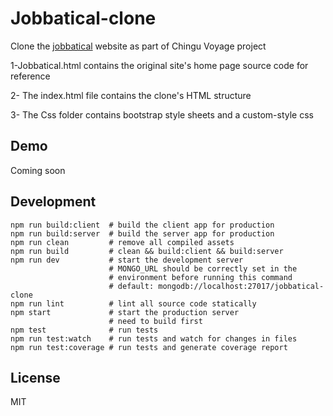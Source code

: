 # Jobbatical-clone
Clone the [jobbatical](https://jobbatical.com/) website as part of Chingu Voyage project

1-Jobbatical.html contains the original site's home page source code for reference

2- The index.html file contains the clone's HTML structure

3- The Css folder contains bootstrap style sheets and a custom-style css

## Demo
Coming soon

## Development
```
npm run build:client  # build the client app for production
npm run build:server  # build the server app for production
npm run clean         # remove all compiled assets
npm run build         # clean && build:client && build:server
npm run dev           # start the development server
                      # MONGO_URL should be correctly set in the
                      # environment before running this command
                      # default: mongodb://localhost:27017/jobbatical-clone
npm run lint          # lint all source code statically
npm start             # start the production server
                      # need to build first
npm test              # run tests
npm run test:watch    # run tests and watch for changes in files
npm run test:coverage # run tests and generate coverage report
```

## License
MIT
